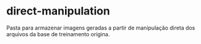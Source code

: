 # direct-manipulation
Pasta para armazenar imagens geradas a partir de manipulação direta dos arquivos da base de treinamento origina.